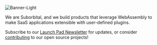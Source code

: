 ![Banner-Light](https://user-images.githubusercontent.com/5942370/192370718-b2278158-7926-4236-93af-1f610ce8b75d.png)

We are Suborbital, and we build products that leverage WebAssembly to make SaaS applications extensible with user-defined plugins.

Subscribe to our [Launch Pad Newsletter](https://suborbital.dev/launchpad) for updates, or consider [contributing](https://docs.suborbital.dev/open-source/contributing-to-suborbital) to our open source projects!
